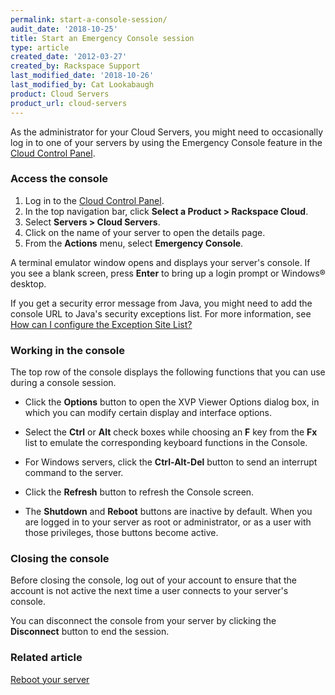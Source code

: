 ```yaml
---
permalink: start-a-console-session/
audit_date: '2018-10-25'
title: Start an Emergency Console session
type: article
created_date: '2012-03-27'
created_by: Rackspace Support
last_modified_date: '2018-10-26'
last_modified_by: Cat Lookabaugh
product: Cloud Servers
product_url: cloud-servers
---
```


As the administrator for your Cloud Servers, you might need to occasionally log
in to one of your servers by using the Emergency Console feature in the
[Cloud Control Panel](https://login.rackspace.com).

### Access the console

1.  Log in to the [Cloud Control Panel](https://login.rackspace.com).
2.  In the top navigation bar, click **Select a Product > Rackspace Cloud**.
3.  Select **Servers > Cloud Servers**.
4.  Click on the name of your server to open the details page.
5.  From the **Actions** menu, select **Emergency Console**.

A terminal emulator window opens and displays your server's console. If you see
a blank screen, press **Enter** to bring up a login prompt or Windows&reg; desktop.

If you get a security error message from Java, you might need to add the console
URL to Java's security exceptions list.  For more information, see
[How can I configure the Exception Site List?](http://java.com/en/download/faq/exception_sitelist.xml)

### Working in the console

The top row of the console displays the following functions that you can use
during a console session.

- Click the **Options** button to open the XVP Viewer Options dialog box, in
which you can modify certain display and interface options.

- Select the **Ctrl** or **Alt** check boxes while choosing an **F** key from
the **Fx** list to emulate the corresponding keyboard functions in the Console.

- For Windows servers, click the **Ctrl-Alt-Del** button to send an interrupt
command to the server.

- Click the **Refresh** button to refresh the Console screen.

- The **Shutdown** and **Reboot** buttons are inactive by default. When you are
logged in to your server as root or administrator, or as a user with those
privileges, those buttons become active.

### Closing the console

Before closing the console, log out of your account to ensure that the account
is not active the next time a user connects to your server's console.

You can disconnect the console from your server by clicking the **Disconnect**
button to end the session.

### Related article

[Reboot your server](/how-to/reboot-your-server)
